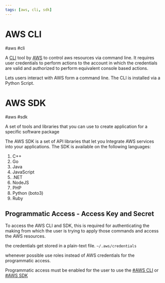 ```yaml
---
tags: [aws, cli, sdk]
---
```

# AWS CLI
#aws #cli

A [CLI](CLI) tool by [AWS](Cloud%20Computing/AWS/AWS.md) to control aws resources via command line. It requires user credentials to perform actions to the account in which the credentials are valid and authorized to perform equivalent console based actions.

Lets users interact with AWS form a command line.
The CLI is installed via a Python Script.


# AWS SDK
#aws #sdk

A set of tools and libraries that you can use to create application for a specific software package

The AWS SDK is a set of API libraries that let you Integrate AWS services into your applications. The SDK is available on the following languages:

1. C++
2. Go
3. Java
4. JavaScript
5. .NET
6. NodeJS
7. PHP
8. Python (boto3)
9. Ruby



## Programmatic Access - Access Key and Secret

To access the AWS CLI and SDK, this is required for authenticating the making from which the user is trying to apply those commands and access the AWS resources.

the credentials get stored in a plain-text file. `~/.aws/credentials`

whenever possible use roles instead of AWS credentials for the programmatic access.

Programmatic access must be enabled for the user to use the [#AWS CLI](#AWS%20CLI) or [#AWS SDK](#AWS%20SDK)



